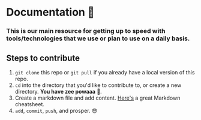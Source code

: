 # Documentation :pencil:

### This is our main resource for getting up to speed with tools/technologies that we use or plan to use on a daily basis.

## Steps to contribute

1.  `git clone` this repo or `git pull` if you already have a local version of this repo.
2.  `cd` into the directory that you'd like to contribute to, or create a new directory. **You have zee powaaa** :muscle:.
3.  Create a markdown file and add content. [Here's](https://github.com/adam-p/markdown-here/wiki/Markdown-Cheatsheet) a great Markdown cheatsheet.
4.  `add`, `commit`, `push`, and prosper. :sunglasses:
